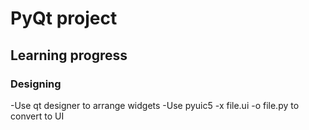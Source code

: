 # PyQt project

## Learning progress

### Designing
-Use qt designer to arrange widgets
-Use pyuic5 -x file.ui -o file.py to convert to UI

